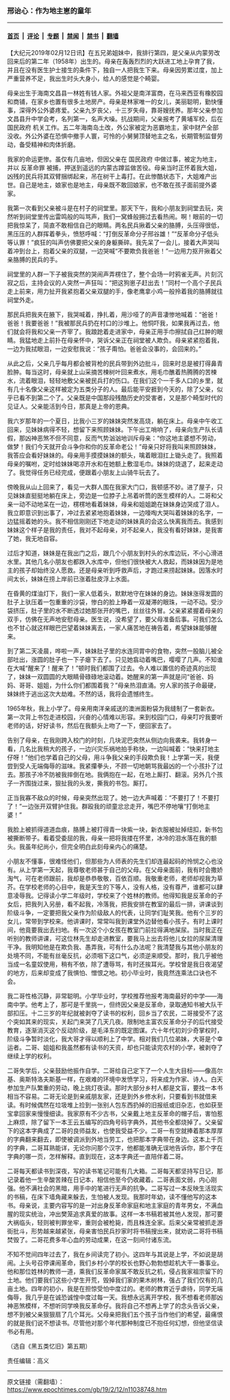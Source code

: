 ### 邢诒心：作为地主崽的童年

---

#### [首页](../../../..?n11038748) &nbsp;|&nbsp; [评论](../../../../../epoch-comment?n11038748) &nbsp;|&nbsp; [专题](../../../../../epoch-special?n11038748) &nbsp;|&nbsp; [禁闻](../../../../../epoch-news?n11038748) &nbsp;|&nbsp; [禁书](../../../../../books?n11038748) &nbsp;|&nbsp; [翻墙](https://github.com/gfw-breaker/nogfw/blob/master/README.md?n11038748)


<div class="post_content" id="artbody" itemprop="articleBody">
 <!-- article content begin -->
 <p>
  【大纪元2019年02月12日讯】在五兄弟姐妹中，我排行第四，是父亲从内蒙劳改回来后的第二年（1958年）出生的。母亲在轰轰烈烈的大跃进工地上孕育了我，并且在没有医生护士接生的条件下，独自一人把我生下来。母亲因劳累过度，加上严重营养不足，我出生时头大身小，给人的感觉是个畸婴。
 </p>
 <p>
  母亲出生于海南文昌县一林姓有钱人家。外祖父是南洋富商，在马来西亚有橡胶园和商铺，在家乡也置有很多土地房产。母亲是林家唯一的女儿，美丽聪明，勤快懂事，深得外公外婆疼爱。父亲九岁丧父，十三岁失母，靠哥嫂抚养。那年父亲参加文昌县升中学会考，名列第一，名声大噪。抗战期间，父亲报考了黄埔军校，后在
  <ok href="https://www.epochtimes.com/gb/tag/%E5%9B%BD%E6%B0%91%E6%94%BF%E5%BA%9C.html">
   国民政府
  </ok>
  机关工作。五二年海南岛土改，外公家被定为恶霸地主，家中财产全部没收。外公外婆在恐惧中撤手人寰，可怜的小舅舅顶替地主之名，长期管制监督劳动，备受精神和肉体折磨。
 </p>
 <p>
  我家的命运更惨。虽仅有几亩地，但因父亲在
  <ok href="https://www.epochtimes.com/gb/tag/%E5%9B%BD%E6%B0%91%E6%94%BF%E5%BA%9C.html">
   国民政府
  </ok>
  中做过事，被定为地主，并以
  <ok href="https://www.epochtimes.com/gb/tag/%E5%8F%8D%E9%9D%A9%E5%91%BD%E7%BD%AA.html">
   反革命罪
  </ok>
  被捕，押送到遥远的内蒙古蹲监做苦役。母亲当时正怀着我大姐，凶残的民兵将其双臂捆绑起来，吊在树干上毒打。在此惨酷状态下，大姐难产出世。自己是地主，娘家也是地主，母亲既不敢回娘家，也不敢在孩子面前提外婆家。
 </p>
 <p>
  我第一次看到父亲被斗是在村子的祠堂里。那天下午，我和小朋友到祠堂去玩，突然听到祠堂里传出雷鸣般的叫骂声，我们一窝蜂般拥过去看热闹。啊！眼前的一切把我惊呆了，简直不敢相信自己的眼睛。两名民兵揪着父亲的胳膊，头压得很低，黑压压的人群挥着拳头，愤怒呼喊：“打倒反革命分子邢谷雄！”“反革命分子低头等认罪！”疯狂的叫声仿佛要把父亲的身躯撕碎。我先呆了一会儿，接着大声哭叫着冲到台上，抱着父亲的双腿，一边哭喊“不要欺负我爸爸！”一边用力抠开揪着父亲胳膊的民兵的手。
 </p>
 <p>
  祠堂里的人群一下子被我突然的哭闹声弄楞住了，整个会场一时鸦雀无声。片刻沉寂之后，主持会议的人突然一声狂叫：“把这狗崽子赶出去！”同村一个高个子民兵走上前来，用力扯开我紧抱着父亲双腿的手，像老鹰拿小鸡一般拎着我的胳膊就往祠堂外走。
 </p>
 <p>
  那民兵把我夹在腋下，我哭喊着，挣扎着，用沙哑了的声音凄惨地喊着：“爸爸！爸爸！我要爸爸！”我被那民兵扔在村口的沙堆上。他恫吓我，如果我再过去，他们就会将我和父亲一齐宰了。我踉跄着走进家中，母亲正用手巾擦拭自己红肿的眼睛。我猛地走上前扑在母亲怀中，哭诉父亲正在祠堂被人欺负。母亲紧紧抱着我，一边为我拭眼泪，一边安慰我说：“孩子甭怕。爸爸会没事的，会回来的。”
 </p>
 <p>
  从此之后，父亲几乎每月都会被背枪的民兵带到外边批斗，回来时总是被打得鼻青脸肿。每当这时，母亲就上山采摘苦楝树叶回来煮水，用毛巾醮着热腾腾的苦楝水，流着眼泪，轻轻地敷父亲被民兵打的伤口。在我们这个一千多人口的乡里，就有几十名像父亲这样被定为五类分子的人。最后能平安捱到今天的，除了父亲，似乎已看不到第二个了。父亲既是中国那段残酷历史的受害者，又是那个畸型时代的见证人。父亲能活到今日，那真是上帝的恩典。
 </p>
 <p>
  我六岁那年的一个夏日，比我小三岁的妹妹突然发高烧，躺在床上。母亲中午收工回来，见妹妹病得不轻，想留下来照顾妹妹。下午出工哨响了，母亲向生产队长请假，那凶神恶煞不但不同意，反而气势汹汹地训斥母亲：“你这地主婆想不劳动，做梦！我们今天就开会斗争你和你的反革命老公！”母亲只好将我叫来照顾妹妹，我答应会看好妹妹的。母亲用手摸摸妹妹的额头，噙着眼泪扛上锄头走了。我照着母亲的嘱咐，定时给妹妹喝凉开水和在她额上敷湿毛巾。妹妹的烧退了，起来走动了。我觉得任务已经完成，便跟着小朋友上山骑牛玩去了。
 </p>
 <p>
  傍晚我从山上回来了，看见一大群人围在我家大门口，我顿感不妙。进了屋子，只见妹妹直挺挺地躺在床上，旁边是一位脖子上吊着听筒的医生模样的人。二哥和父亲一动不动地呆在一边，楞楞地看着妹妹，母亲和姐姐跪在妹妹身边哭成了泪人。我立即意识到出事了，冲过去紧紧地抱着妹妹，一边嚎啕大哭叫着妹妹的名字，一边猛摇着她的头。我不相信刚刚还下地走动的妹妹真的会这么快离我而去。我感到妹妹这个样子是我的责任，我对不起母亲，对不起亲人，我没有看好妹妹，是我害了她，我无地自容。
 </p>
 <p>
  过后才知道，妹妹是在我出门之后，跟几个小朋友到村头的水库边玩，不小心滑进水里。其他几名小朋友也都跌入水库中，但他们很快被大人救起，而妹妹因为是地主的孩子却始终没人愿救。还是母亲听到呼救声后，才跑过来捞起妹妹。因落水时间太长，妹妹在捞上岸前已涨着肚皮浮上水面。
 </p>
 <p>
  在昏黄的煤油灯下，我们一家人低着头，默默地守在妹妹的身边。妹妹涨得发圆的肚子上驮压着一包重重的沙袋，惨白的脸上睁着一双凝滞的眼珠，一动不动。受沙袋挤压，肚子里的水不断透过她那张开的嘴巴，丝丝往外冒。父亲紧紧握着母亲的双手，仿佛在无声地安慰母亲。医生说，没希望了，要父母准备后事。可我们怎么也不甘心就这样眼巴巴望着妹妹离去，一家人痛苦地在祷告着，希望妹妹能够醒来。
 </p>
 <p>
  到了第二天凌晨，哗啦一声，妹妹肚子里的水连同胃中的食物，突然一股脑儿被全部吐出，涨圆的肚子也一下子瘪下去了。只见她翕动着嘴巴，嘤嘤了几声。不知谁在大喊“醒来了！醒来了！”顿时我们都围了过去。令人难以置信的奇迹真的出现了，妹妹一双圆圆的大眼睛骨碌碌地滚动着。她醒来的第一声就是问“爸爸、妈妈、哥哥、姐姐，为什么你们都围着我？”母亲热泪直涌。穷人家的孩子命最硬，妹妹终于逃出这次大劫难。不然的话，我将会遗憾终生。
 </p>
 <p>
  1965年秋，我上小学了。母亲用南洋亲戚送的澳洲面粉袋为我缝制了一套新衣。第一次背上书包走进校园，兴奋的心情难以形容。来到校园门口，母亲叮咛我要听老师的话，好好读书，然后在我额头上吻了一下，便回家去了。
 </p>
 <p>
  告别了母亲，在我刚跨入校门的时刻，几块泥巴突然从侧边向我袭来。我转身一看，几名比我稍大的孩子，一边兴灾乐祸地拍手称快，一边叫喊着：“快来打地主仔呀！”他们也学着自己的父母，用斗争我父亲的手段欺负我！上学第一天，我便尝到受人无端侮辱的滋味。我紧攥拳头，不顾一切地朝骂我最凶的一个小孩扑了过去。那孩子冷不防被我摔倒在地。我俩抱在一起，在地上厮打、翻滚。另外几个孩子一齐围拢过来，狠扯我的头发，撕我的书包。厮打。
 </p>
 <p>
  正当我寡不敌众的时候，母亲突然出现了。她一边大声喊着：“不要打了！不要打了！”一边张开双臂护住我。群殴我的顽童忿忿走开，嘴巴不停地嚷“打倒地主婆！”
 </p>
 <p>
  我脸上被抓得道道血痕，胳膊上被打得青一块紫一块，新衣服被扯掉纽扣，新书包被撕断带子。看着受委屈的我，母亲一把将我搂在怀里，冰冷的泪水落在我的额头。我虽年纪尚小，但完全明白此刻母亲内心的痛楚。
 </p>
 <p>
  小朋友不懂事，很难怪他们，但那些为人师表的先生们却连最起码的怜悯之心也没有。从上学第一天起，我尊敬老师甚于自己的父母。在父母亲面前，我有时会撒娇淘气，可在老师跟前，我却是恭恭敬敬，百依百顺。我敬重老师，老师却视我为草芥。在学校老师的心目中，我是天生的下等人，没有人格，没有尊严，谁都可以肆意凌辱我。记得读小学二年级时，学校来了个姓林的教师。他得知我是反革命的子女后，把我列入另册，看不起我，冷落我，把我安排在教室的最后一排，讲课谈到阶级斗争，一定要把我父亲作为阶级敌人的代表，让同学们耻笑我。他有个三岁的女儿，常带到学校来。他讲课时，常常叫我到课堂外边替他看小孩子。有时上课时间，他竟要我出去扫地。有一次这个小女孩在教室门前拉得满地屎尿。当时我正在听别的教师讲课，可这位林先生却走进教室，要我马上出去将他儿女拉的尿屎清理干净。我明知他是在欺负我、愚弄我，可有什么办法呢？我清楚我与其他小朋友的处境不同，不能有丝毫反抗，必须咽下这口气，必须逆来顺受。那时，我几乎被他当成一名童奴使用，稍有不依，除了遭辱骂，有时还挨耳光。学校曾是我日夜渴望的地方，后来却变成了我惧怕、憎恨之地。初小毕业时，我竟然连乘法口诀也不会。
 </p>
 <p>
  我二哥性格沉静，非常聪明。小学毕业时，学校推荐他报考海南最好的中学——海南中学。他考上了，那可是千里挑一，但终因父亲是反革命，录取通知书被大队干部扣压。十二三岁的年纪就被剥夺了读书的权利，回乡当了农民，二哥接受不了这个突如其来的现实，关起门来哭了几天几夜。限制地主富农反革命分子的后代接受教育，逐渐消灭这个反动阶级，是毛泽东的既定图谋。六十年代初刘少奇掌权时，阶级斗争暂时淡化，我大哥才得以顺利上了中学。相对我们几位弟妹，大哥是个幸运者。二哥、姐姐和我虽然都有读书的天资，却也只能读完农村的小学，被剥夺了继续上学的权利。
 </p>
 <p>
  二哥失学后，父亲鼓励他振作自学。二哥给自己定下了一个人生大目标——像高尔基、奥斯特洛夫斯基一样，在艰难的环境中发愤学习，将来成为作家、诗人。白天参加生产队繁重的劳动，晚上挑灯夜读。那时大部分乡村人都是文盲，要找一本书相当不容易。二哥无论是到亲戚朋友家，还是到外乡修水利，只要看到书就借来读。有时候偶然在垃圾堆上捡到一张别人包东西扔掉的旧报纸或旧杂志，也如获至宝拿回家来慢慢细读。我家原有不少古书，父亲戴上地主反革命的帽子后，害怕惹上麻烦，除了留下一本王云五编写的四角号码字典外，其他书全都烧掉了。父亲留下的这本字典成了二哥的良师益友，也使我受益不少。二哥一有空就捧着那本厚厚的字典翻来翻去，即使被调派到外地当劳工，也把那本字典带在身边。这本上千页的字典，二哥耳熟能详，无论你问那个汉字，他都能准确无误地告诉你，那个字在字典的哪一页，怎样解释。直到现在，这本字典还一直陪伴着二哥。
 </p>
 <p>
  二哥每天都读书到深夜，写的读书笔记可能有几大箱。二哥每天都坚持写日记，那记录着他一生辛酸苦辣在日记本，相信他至今仍收藏着。二哥表面文弱，内心刚强。他不满社会的黑暗，用手中的笔进行无声的抗争。二哥写过一本反映生活现实的书稿，在床下墙角藏来躲去，生怕被人发现。我那时年幼，读不懂他写的这本书。母亲说，主要内容写的是一对出身反革命家庭和地主家庭的青年男女，不满血腥的现实统治，冲出樊笼追求真爱的故事。这样一本书稿若被其他人发现，那可要大祸临头，轻则被判罪坐牢，重则会被枪毙，而且株连全家。后来父亲常被抓走游街批斗，形势越来越紧张，母亲害怕民兵抄家时将书稿搜出来，就劝说二哥将书稿焚毁了。二哥花费多年心血的劳动成果，在这一刻间付诸东流。
 </p>
 <p>
  不知不觉间四年过去了，我在乡间读完了初小。这四年与其说是上学，不如说是胡闹。上头号召停课闹革命，我们乡村小学的校长也野心勃勃想趁机大干一番事业。他和那位姓林的教师一道，乘我们反革命家属不敢反抗之机，侵占我家祖宗留下的土地。他们要我们这些小学生开荒，毁掉我们家的果木树林，强占了我们仅有的几亩土地。四年的初小，我是在担惊受怕中度过的。老师的教育近乎虐待，同学无端侮辱，我几乎是在诚恐诚惶中度过每一天。我想永远离开学校，我不想看老师那凶神恶煞模样，不想听同学唤我反革命仔。我将自己不想再上学了的念头告诉父亲，想不到被父亲狠狠扇了几个耳光。父母亲把我们五个孩子当作他们的希望，最痛恨的就是我们说不想读书。尽管他对那个年代那种制度已不抱任何幻想，但他坚信读书必有用。
 </p>
 <p>
  （选自《黑五类忆旧》第五期）
 </p>
 <p>
  责任编辑：高义
 </p>
 <!-- article content end -->
 <div id="below_article_ad">
 </div>
</div>


---

原文链接（需翻墙）：https://www.epochtimes.com/gb/19/2/12/n11038748.htm